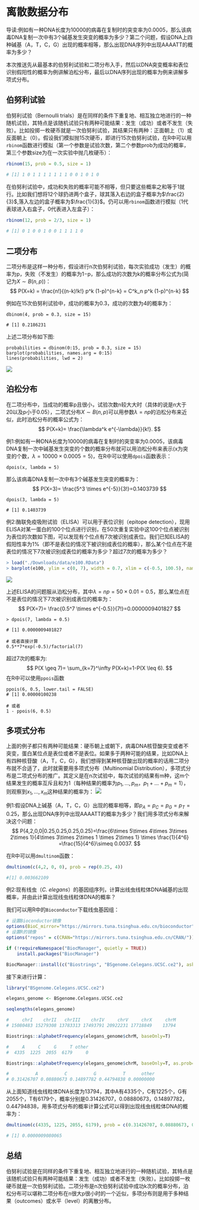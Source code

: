 # 离散数据分布

导读:例如有一种DNA长度为10000的病毒在复制时的突变率为0.0005，那么该病毒DNA复制一次中有3个碱基发生突变的概率为多少？第二个问题，假设DNA上四种碱基（A，T，C，G）出现的概率相等，那么出现DNA序列中出现AAAATT的概率为多少？

本次推送先从最基本的伯努利试验和二项分布入手，然后以DNA突变概率和表位识别假阳性的概率为例讲解泊松分布，最后以DNA序列出现的概率为例来讲解多项式分布。


## 伯努利试验

伯努利试验（Bernoulli trials）是在同样的条件下重复地、相互独立地进行的一种随机试验，其特点是该随机试验只有两种可能结果：发生（成功）或者不发生（失败）。比如投掷一枚硬币就是一次伯努利试验，其结果只有两种：正面朝上（1）或反面朝上（0）。假设我们模拟抛15次硬币，即进行15次伯努利试验，在R中可以用`rbinom`函数进行模拟（第一个参数是试验次数，第二个参数prob为成功的概率，第三个参数size为在一次实验中抛几枚硬币）：
```R
rbinom(15, prob = 0.5, size = 1)

# [1] 1 0 1 1 1 1 1 1 1 0 0 1 0 1 0
```

在伯努利试验中，成功和失败的概率可能不相等，但只要这些概率之和等于1就行。比如我们想将12个球扔进两个盒子，球其落入右边的盒子概率为$\frac{2}{3}$,落入左边的盒子概率为$\frac{1}{3}$。仍可以用`rbinom`函数进行模拟（1代表球进入右盒子，0代表进入左盒子）：
```R
rbinom(12, prob = 2/3, size = 1)
 
# [1] 0 1 0 0 1 0 0 1 1 1 1 0
```



## 二项分布

二项分布是这样一种分布，假设进行n次伯努利试验，每次实验成功（发生）的概率为p，失败（不发生）的概率为1−p，那么成功的次数为k的概率分布公式为(简记为$X \sim B(n,p)$)：
$$
P(X=k) = \frac{n!}{(n-k)!k!} p^k (1-p)^{n-k} = C^k_n p^k (1-p)^{n-k}
$$

例如在15次伯努利试验中，成功的概率为0.3，成功的次数为4的概率为：
```
dbinom(4, prob = 0.3, size = 15)

# [1] 0.2186231
```
上述二项分布如下图:
```
probabilities = dbinom(0:15, prob = 0.3, size = 15)
barplot(probabilities, names.arg = 0:15)
lines(probabilities, lwd = 2)
```
![](https://github.com/jingbozhou/Study_in_Biostatistics/raw/master/Figure/1-dbinom-1.png)

## 泊松分布

在二项分布中，当成功的概率p且很小，试验次数n较大大时（具体的说是n大于20以及p小于0.05），二项式分布$X \sim B(n,p)$可以用参数$\lambda=np$的泊松分布来近似，此时泊松分布的概率公式为：
$$
P(X=k)= \frac{\lambda^k e^{-\lambda}}{k!}.
$$

例1:例如有一种DNA长度为10000的病毒在复制时的突变率为0.0005，该病毒DNA复制一次中碱基发生突变的个数的概率分布就可以用泊松分布来表示(x为突变的个数，$\lambda = 10000\times 0.0005=5$)，在R中可以使用`dpois`函数表示：
```
dpois(x, lambda = 5)
```

那么该病毒DNA复制一次中有3个碱基发生突变的概率为：
$$
P(X=3)= \frac{5^3 \times e^{-5}}{3!}=0.1403739
$$
```
dpois(3, lambda = 5)

# [1] 0.1403739
```

例2:酶联免疫吸附试验（ELISA）可以用于表位识别（epitope detection），现用ELISA对某一蛋白的100个位点进行识别，在50次重复实验中这100个位点被识别为表位的次数如下图，可以发现有个位点有7次被识别成表位。我们已知ELISA的假阳性率为1%（即不是表位的情况下被识别成表位的概率），那么某个位点在不是表位的情况下7次被识别成表位的概率为多少？超过7次的概率为多少？
```R
> load("./Downloads/data/e100.RData")
> barplot(e100, ylim = c(0, 7), width = 0.7, xlim = c(-0.5, 100.5), names.arg = seq(along = e100), col="darkolivegreen")
```

![](https://github.com/jingbozhou/Study_in_Biostatistics/raw/master/Figure/1-e100-1.png)

上述ELISA的问题服从泊松分布，其中$\lambda=np=50 \times 0.01=0.5$，那么某位点在不是表位的情况下7次被识别成表位的概率为：
$$
P(X=7)= \frac{0.5^7 \times e^{-0.5}}{7!}=0.0000009401827
$$


```
> dpois(7, lambda = 0.5)

# [1] 0.0000009401827

# 或者直接计算
0.5**7*exp(-0.5)/factorial(7)
```
超过7次的概率为:
$$
P(X \geq 7)= \sum_{k=7}^\infty P(X=k)=1-P(X \leq 6).
$$
在R中可以使用`ppois`函数
```
ppois(6, 0.5, lower.tail = FALSE)
# [1] 0.00000100238

# 或者
1 - ppois(6, 0.5)
```


## 多项式分布

上面的例子都只有两种可能结果：硬币朝上或朝下，病毒DNA核苷酸突变或者不突变，蛋白某位点是表位或者不是表位。如果多于两种可能的结果，比如DNA上有四种核苷酸（A，T，C，G），我们想得到某种核苷酸出现的概率的话用二项分布就不合适了，此时就需要用多项式分布（Multinomial Distribution），多项式分布是二项式分布的推广。其定义是在n次试验中，每次试验的结果有m种，这m个结果发生的概率互斥且和为1（每种结果的概率为$p_1,...,p_m$，$p_1+...+p_m=1$），则观察到$x_1,...,x_m$这种结果的概率为：
![](http://latex.codecogs.com/gif.latex?P(x_1,x_2,...,x_m%20|%20p_1,...,p_m)%20=\frac{n!}{x_1!x_2!\cdots%20x_m!}%20p_1^{x_1}\,p_2^{x_2}%20\cdots%20p_m^{x_m})

例1:假设DNA上碱基（A，T，C，G）出现的概率相等，即$p_A=p_C=p_G=p_T=0.25$，那么出现DNA序列中出现AAAATT的概率为多少？我们用多项式分布来解决这个问题：
$$
P(4,2,0,0|0.25,0.25,0.25,0.25)=\frac{6\times 5\times 4\times 3\times 2\times 1}{4\times 3\times 2\times 1 \times 2\times 1}
\times \frac{1}{4^6}
=\frac{15}{4^6}\simeq 0.0037.
$$

在R中可以用`dmultinom`函数：
```R
dmultinom(c(4,2, 0, 0), prob = rep(0.25, 4))

#[1] 0.003662109
```
例2:现有线虫（*C. elegans*）的基因组序列，计算出线虫线粒体DNA碱基的出现概率，并由此计算出现线虫线粒体DNA的概率？

我们可以用R中的`Bioconductor`下载线虫基因组：
```R
# 设置Bioconductor镜像
options(BioC_mirror="https://mirrors.tuna.tsinghua.edu.cn/bioconductor")
# 设置R的镜像
options("repos" = c(CRAN="https://mirrors.tuna.tsinghua.edu.cn/CRAN/"))

if (!requireNamespace("BiocManager", quietly = TRUE))
    install.packages("BiocManager")

BiocManager::install(c("Biostrings", "BSgenome.Celegans.UCSC.ce2"), ask = F,update = F)
```

接下来进行计算：
```R
library("BSgenome.Celegans.UCSC.ce2")

elegans_genome <- BSgenome.Celegans.UCSC.ce2

seqlengths(elegans_genome)

#     chrI    chrII   chrIII    chrIV     chrV     chrX     chrM 
# 15080483 15279308 13783313 17493791 20922231 17718849    13794

Biostrings::alphabetFrequency(elegans_genome$chrM, baseOnly=T)

#     A     C     G     T other 
#  4335  1225  2055  6179     0 

Biostrings::alphabetFrequency(elegans_genome$chrM, baseOnly=T, as.prob=T)

#          A          C          G          T      other 
# 0.31426707 0.08880673 0.14897782 0.44794838 0.00000000 
```
从上面知道线虫线粒体DNA长度为13794，其中A有4335个，C有1225个，G有2055个，T有6179个，概率分别是0.31426707，0.08880673，0.14897782，0.44794838，用多项式分布的概率计算公式可以得到出现线虫线粒体DNA的概率为：
```R
dmultinom(c(4335, 1225, 2055, 6179), prob = c(0.31426707, 0.08880673, 0.14897782, 0.44794838))

# [1] 0.0000009080065
```

## 总结

伯努利试验是在同样的条件下重复地、相互独立地进行的一种随机试验，其特点是该随机试验只有两种可能结果：发生（成功）或者不发生（失败）。比如投掷一枚硬币就是一次伯努利试验。二项分布是n次伯努利试验中成功k次的概率分布，泊松分布可以堪称二项分布在n很大p很小时的一个近似，多项分布则是用于多种结果（outcomes）或水平（level）的离散分布。
